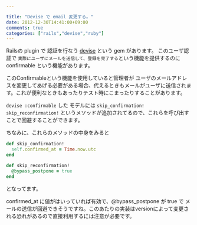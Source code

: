 ```yaml
---

title: "Devise で email 変更する。"
date: 2012-12-30T14:41:00+09:00
comments: true
categories: ["rails","devise","ruby"]
---
```


Railsの plugin で 認証を行なう [devise](https://github.com/plataformatec/devise) という gem があります。
このユーザ認証で `実際にユーザにメールを送信して、登録を完了する`という機能を提供するのに  confirmable という機能があります。

このConfirmableという機能を使用していると管理者が ユーザのメールアドレスを変更してあげる必要がある場合、代えるときもメールがユーザに送信されます。これが便利なときもあったりテスト時にこまったりすることがあります。

`devise :confirmable` した モデルには `skip_confirmation!` `skip_reconfirmation!` というメソッドが追加されてるので、これらを呼び出すことで回避することができます。

ちなみに、これらのメソッドの中身をみると
```ruby
def skip_confirmation!
  self.confirmed_at = Time.now.utc
end

def skip_reconfirmation!
  @bypass_postpone = true
end
```
となってます。

confirmed_at に値がはいっていれば有効で、@bypass_postpone が true で メールの送信が回避できそうですね。このあたりの実装はversionによって変更される恐れがあるので直接利用するには注意が必要です。
